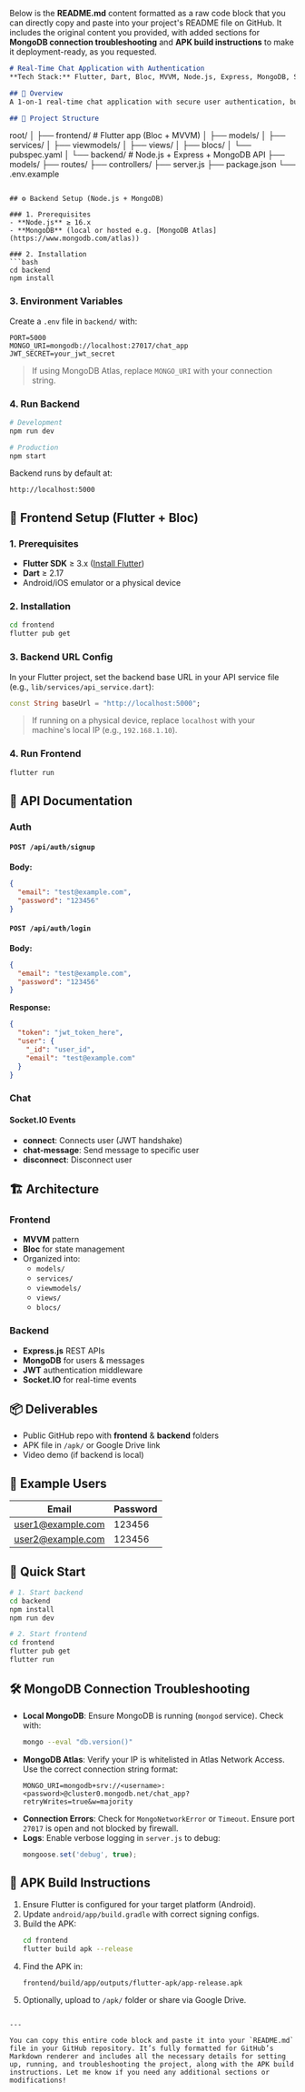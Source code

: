 Below is the **README.md** content formatted as a raw code block that you can directly copy and paste into your project's README file on GitHub. It includes the original content you provided, with added sections for **MongoDB connection troubleshooting** and **APK build instructions** to make it deployment-ready, as you requested.

```markdown
# Real-Time Chat Application with Authentication  
**Tech Stack:** Flutter, Dart, Bloc, MVVM, Node.js, Express, MongoDB, Socket.IO, JWT  

## 📌 Overview  
A 1-on-1 real-time chat application with secure user authentication, built with **Flutter** (frontend) and **Node.js + MongoDB** (backend) using **Socket.IO** for instant communication.  

## 📂 Project Structure  

```
root/
│
├── frontend/   # Flutter app (Bloc + MVVM)
│   ├── models/
│   ├── services/
│   ├── viewmodels/
│   ├── views/
│   ├── blocs/
│   └── pubspec.yaml
│
└── backend/    # Node.js + Express + MongoDB API
    ├── models/
    ├── routes/
    ├── controllers/
    ├── server.js
    ├── package.json
    └── .env.example
```

## ⚙️ Backend Setup (Node.js + MongoDB)

### 1. Prerequisites
- **Node.js** ≥ 16.x  
- **MongoDB** (local or hosted e.g. [MongoDB Atlas](https://www.mongodb.com/atlas))  

### 2. Installation
```bash
cd backend
npm install
```

### 3. Environment Variables
Create a `.env` file in `backend/` with:
```env
PORT=5000
MONGO_URI=mongodb://localhost:27017/chat_app
JWT_SECRET=your_jwt_secret
```
> If using MongoDB Atlas, replace `MONGO_URI` with your connection string.

### 4. Run Backend
```bash
# Development
npm run dev

# Production
npm start
```
Backend runs by default at:
```
http://localhost:5000
```

## 📱 Frontend Setup (Flutter + Bloc)

### 1. Prerequisites
- **Flutter SDK** ≥ 3.x ([Install Flutter](https://docs.flutter.dev/get-started/install))
- **Dart** ≥ 2.17
- Android/iOS emulator or a physical device

### 2. Installation
```bash
cd frontend
flutter pub get
```

### 3. Backend URL Config
In your Flutter project, set the backend base URL in your API service file (e.g., `lib/services/api_service.dart`):
```dart
const String baseUrl = "http://localhost:5000"; 
```
> If running on a physical device, replace `localhost` with your machine's local IP (e.g., `192.168.1.10`).

### 4. Run Frontend
```bash
flutter run
```

## 🔑 API Documentation

### Auth
#### `POST /api/auth/signup`
**Body:**
```json
{
  "email": "test@example.com",
  "password": "123456"
}
```

#### `POST /api/auth/login`
**Body:**
```json
{
  "email": "test@example.com",
  "password": "123456"
}
```
**Response:**
```json
{
  "token": "jwt_token_here",
  "user": {
    "_id": "user_id",
    "email": "test@example.com"
  }
}
```

### Chat
#### Socket.IO Events
- **connect**: Connects user (JWT handshake)
- **chat-message**: Send message to specific user
- **disconnect**: Disconnect user

## 🏗 Architecture

### Frontend
- **MVVM** pattern
- **Bloc** for state management
- Organized into:
  - `models/`
  - `services/`
  - `viewmodels/`
  - `views/`
  - `blocs/`

### Backend
- **Express.js** REST APIs
- **MongoDB** for users & messages
- **JWT** authentication middleware
- **Socket.IO** for real-time events

## 📦 Deliverables
- Public GitHub repo with **frontend** & **backend** folders
- APK file in `/apk/` or Google Drive link
- Video demo (if backend is local)

## 👤 Example Users
| Email                                         | Password |
|-----------------------------------------------|----------|
| [user1@example.com](mailto:user1@example.com) | 123456   |
| [user2@example.com](mailto:user2@example.com) | 123456   |

## 🚀 Quick Start
```bash
# 1. Start backend
cd backend
npm install
npm run dev

# 2. Start frontend
cd frontend
flutter pub get
flutter run
```

## 🛠 MongoDB Connection Troubleshooting
- **Local MongoDB**: Ensure MongoDB is running (`mongod` service). Check with:
  ```bash
  mongo --eval "db.version()"
  ```
- **MongoDB Atlas**: Verify your IP is whitelisted in Atlas Network Access. Use the correct connection string format:
  ```env
  MONGO_URI=mongodb+srv://<username>:<password>@cluster0.mongodb.net/chat_app?retryWrites=true&w=majority
  ```
- **Connection Errors**: Check for `MongoNetworkError` or `Timeout`. Ensure port `27017` is open and not blocked by firewall.
- **Logs**: Enable verbose logging in `server.js` to debug:
  ```javascript
  mongoose.set('debug', true);
  ```

## 📲 APK Build Instructions
1. Ensure Flutter is configured for your target platform (Android).
2. Update `android/app/build.gradle` with correct signing configs.
3. Build the APK:
   ```bash
   cd frontend
   flutter build apk --release
   ```
4. Find the APK in:
   ```
   frontend/build/app/outputs/flutter-apk/app-release.apk
   ```
5. Optionally, upload to `/apk/` folder or share via Google Drive.

```

---

You can copy this entire code block and paste it into your `README.md` file in your GitHub repository. It’s fully formatted for GitHub’s Markdown renderer and includes all the necessary details for setting up, running, and troubleshooting the project, along with the APK build instructions. Let me know if you need any additional sections or modifications!
